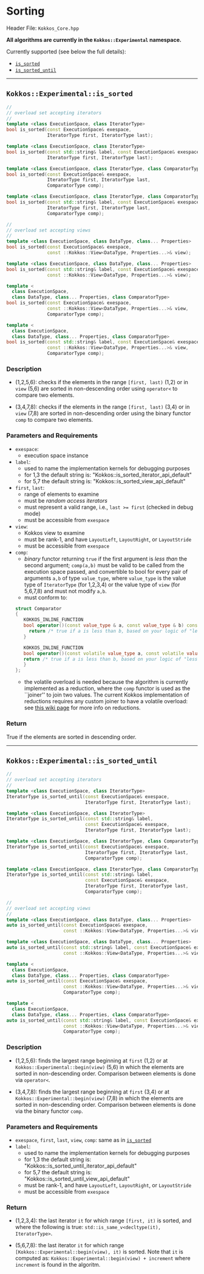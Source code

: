 # Sorting

Header File: `Kokkos_Core.hpp`

**All algorithms are currently in the `Kokkos::Experimental` namespace.**

Currently supported (see below the full details):
 - [`is_sorted`](#kokkosexperimentalis_sorted)
 - [`is_sorted_until`](#kokkosexperimentalis_sorted_until)


------

## `Kokkos::Experimental::is_sorted`

```c++
//
// overload set accepting iterators
//
template <class ExecutionSpace, class IteratorType>
bool is_sorted(const ExecutionSpace& exespace,                              (1)
               IteratorType first, IteratorType last);

template <class ExecutionSpace, class IteratorType>
bool is_sorted(const std::string& label, const ExecutionSpace& exespace,    (2)
               IteratorType first, IteratorType last);

template <class ExecutionSpace, class IteratorType, class ComparatorType>
bool is_sorted(const ExecutionSpace& exespace,                              (3)
               IteratorType first, IteratorType last,
               ComparatorType comp);

template <class ExecutionSpace, class IteratorType, class ComparatorType>
bool is_sorted(const std::string& label, const ExecutionSpace& exespace,    (4)
               IteratorType first, IteratorType last,
			   ComparatorType comp);

//
// overload set accepting views
//
template <class ExecutionSpace, class DataType, class... Properties>
bool is_sorted(const ExecutionSpace& exespace,                              (5)
               const ::Kokkos::View<DataType, Properties...>& view);

template <class ExecutionSpace, class DataType, class... Properties>
bool is_sorted(const std::string& label, const ExecutionSpace& exespace,    (6)
               const ::Kokkos::View<DataType, Properties...>& view);

template <
  class ExecutionSpace,
  class DataType, class... Properties, class ComparatorType>
bool is_sorted(const ExecutionSpace& exespace,                              (7)
               const ::Kokkos::View<DataType, Properties...>& view,
               ComparatorType comp);

template <
  class ExecutionSpace,
  class DataType, class... Properties, class ComparatorType>
bool is_sorted(const std::string& label, const ExecutionSpace& exespace,    (8)
               const ::Kokkos::View<DataType, Properties...>& view,
               ComparatorType comp);
```

### Description

- (1,2,5,6): checks if the elements in the range `[first, last)` (1,2)
  or in `view` (5,6) are sorted in non-descending order using `operator<` to compare two elements.

- (3,4,7,8): checks if the elements in the range `[first, last)` (3,4)
  or in `view` (7,8) are sorted in non-descending order using the binary functor `comp` to compare two elements.

### Parameters and Requirements

- `exespace`:
  - execution space instance
- `label`:
  - used to name the implementation kernels for debugging purposes
  - for 1,3 the default string is: "Kokkos::is_sorted_iterator_api_default"
  - for 5,7 the default string is: "Kokkos::is_sorted_view_api_default"
- `first`, `last`:
  - range of elements to examine
  - must be *random access iterators*
  - must represent a valid range, i.e., `last >= first` (checked in debug mode)
  - must be accessible from `exespace`
- `view`:
  - Kokkos view to examine
  - must be rank-1, and have `LayoutLeft`, `LayoutRight`, or `LayoutStride`
  - must be accessible from `exespace`
- `comp`:
  - *binary* functor returning `true`
  if the first argument is *less than* the second argument;
  `comp(a,b)` must be valid to be called from the execution space passed,
  and convertible to bool for every pair of arguments `a,b` of type
  `value_type`, where `value_type` is the value type of `IteratorType` (for 1,2,3,4)
  or the value type of `view` (for 5,6,7,8) and must not modify `a,b`.
  - must conform to:
  ```c++
  struct Comparator
  {
     KOKKOS_INLINE_FUNCTION
     bool operator()(const value_type & a, const value_type & b) const {
	   return /* true if a is less than b, based on your logic of "less than" */;
     }

     KOKKOS_INLINE_FUNCTION
     bool operator()(const volatile value_type a, const volatile value_type b) const {
     return /* true if a is less than b, based on your logic of "less than" */;
     }
  };
  ```
  - the volatile overload is needed because the algorithm is
  currently implemented as a reduction, where the `comp` functor is used
  as the ``joiner'' to join two values. The current Kokkos implementation
  of reductions requires any custom joiner to have
  a volatile overload: see [this wiki page](https://github.com/kokkos/kokkos/wiki/Programming-Guide%3A-Custom-Reductions) for more info on reductions.


### Return

True if the elements are sorted in descending order.



------


## `Kokkos::Experimental::is_sorted_until`

```c++
//
// overload set accepting iterators
//
template <class ExecutionSpace, class IteratorType>
IteratorType is_sorted_until(const ExecutionSpace& exespace,                     (1)
                             IteratorType first, IteratorType last);

template <class ExecutionSpace, class IteratorType>
IteratorType is_sorted_until(const std::string& label,                           (2)
                             const ExecutionSpace& exespace,
						     IteratorType first, IteratorType last);

template <class ExecutionSpace, class IteratorType, class ComparatorType>
IteratorType is_sorted_until(const ExecutionSpace& exespace,                     (3)
                             IteratorType first, IteratorType last,
                             ComparatorType comp);

template <class ExecutionSpace, class IteratorType, class ComparatorType>
IteratorType is_sorted_until(const std::string& label,                           (4)
                             const ExecutionSpace& exespace,
                             IteratorType first, IteratorType last,
			                 ComparatorType comp);

//
// overload set accepting views
//
template <class ExecutionSpace, class DataType, class... Properties>
auto is_sorted_until(const ExecutionSpace& exespace,                             (5)
                     const ::Kokkos::View<DataType, Properties...>& view);

template <class ExecutionSpace, class DataType, class... Properties>
auto is_sorted_until(const std::string& label, const ExecutionSpace& exespace,   (6)
                     const ::Kokkos::View<DataType, Properties...>& view);

template <
  class ExecutionSpace,
  class DataType, class... Properties, class ComparatorType>
auto is_sorted_until(const ExecutionSpace& exespace,                             (7)
                     const ::Kokkos::View<DataType, Properties...>& view,
                     ComparatorType comp);

template <
  class ExecutionSpace,
  class DataType, class... Properties, class ComparatorType>
auto is_sorted_until(const std::string& label, const ExecutionSpace& exespace,   (8)
                     const ::Kokkos::View<DataType, Properties...>& view,
                     ComparatorType comp);
```

### Description

- (1,2,5,6): finds the largest range beginning at `first` (1,2) or
  at `Kokkos::Experimental::begin(view)` (5,6) in which the elements
  are sorted in non-descending order. Comparison between elements is done via `operator<`.

- (3,4,7,8): finds the largest range beginning at `first` (3,4) or
  at `Kokkos::Experimental::begin(view)` (7,8) in which the elements
  are sorted in non-descending order. Comparison between elements is done via
  the binary functor `comp`.

### Parameters and Requirements

- `exespace`, `first`, `last`, `view`, `comp`: same as in [`is_sorted`](#kokkosexperimentalis_sorted)
- `label`:
  - used to name the implementation kernels for debugging purposes
  - for 1,3 the default string is: "Kokkos::is_sorted_until_iterator_api_default"
  - for 5,7 the default string is: "Kokkos::is_sorted_until_view_api_default"
  - must be rank-1, and have `LayoutLeft`, `LayoutRight`, or `LayoutStride`
  - must be accessible from `exespace`

### Return

- (1,2,3,4): the last iterator `it` for which range `[first, it)` is sorted,
  and where the following is true: `std::is_same_v<decltype(it), IteratorType>`.

- (5,6,7,8): the last iterator `it` for which range `[Kokkos::Experimental::begin(view), it)` is sorted.
  Note that `it` is computed as: `Kokkos::Experimental::begin(view) + increment` where `increment` is
  found in the algoritm.
